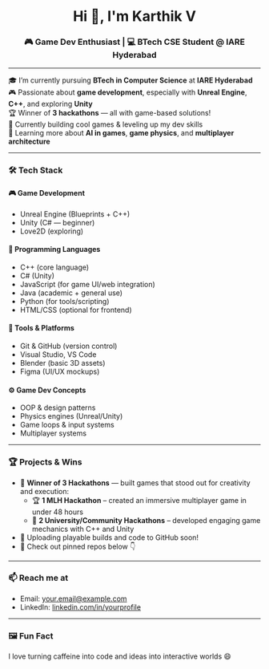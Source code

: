 <h1 align="center">Hi 👋, I'm Karthik V</h1>
<h3 align="center">🎮 Game Dev Enthusiast | 💻 BTech CSE Student @ IARE Hyderabad</h3>

---

🎓 I’m currently pursuing **BTech in Computer Science** at **IARE Hyderabad**  
🎮 Passionate about **game development**, especially with **Unreal Engine**, **C++**, and exploring **Unity**  
🏆 Winner of **3 hackathons** — all with game-based solutions!  
🚀 Currently building cool games & leveling up my dev skills  
🧠 Learning more about **AI in games**, **game physics**, and **multiplayer architecture**

---

### 🛠️ Tech Stack

#### 🎮 **Game Development**
- Unreal Engine (Blueprints + C++)
- Unity (C# — beginner)
- Love2D (exploring)

#### 🧠 **Programming Languages**
- C++ (core language)
- C# (Unity)
- JavaScript (for game UI/web integration)
- Java (academic + general use)
- Python (for tools/scripting)
- HTML/CSS (optional for frontend)

#### 🔧 **Tools & Platforms**
- Git & GitHub (version control)
- Visual Studio, VS Code
- Blender (basic 3D assets)
- Figma (UI/UX mockups)

#### ⚙️ **Game Dev Concepts**
- OOP & design patterns
- Physics engines (Unreal/Unity)
- Game loops & input systems
- Multiplayer systems

---

### 🏆 Projects & Wins

- 🥇 **Winner of 3 Hackathons** — built games that stood out for creativity and execution:
  - 🏆 **1 MLH Hackathon** – created an immersive multiplayer game in under 48 hours  
  - 🏅 **2 University/Community Hackathons** – developed engaging game mechanics with C++ and Unity  
- 📁 Uploading playable builds and code to GitHub soon!
- 📌 Check out pinned repos below 👇

---

### 📫 Reach me at
- Email: [your.email@example.com](mailto:veeranalakarthik@gmail.com)
- LinkedIn: [linkedin.com/in/yourprofile]([https://linkedin.com/in/yourprofile](https://www.linkedin.com/in/karthik-v-561022343/))

---

### 🖼️ Fun Fact
I love turning caffeine into code and ideas into interactive worlds 😄
